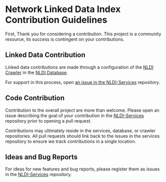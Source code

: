 # Network Linked Data Index Contribution Guidelines

First, Thank you for considering a contribution. This project is
a community resource, its success is contingent on your contributions.

## Linked Data Contribution

Linked data contributions are made through a configuration of the
[NLDI Crawler](https://github.com/internetofwater/nldi-crawler#contributing) in the
[NLDI Database](https://github.com/internetofwater/nldi-db/blob/master/liquibase/changeLogs/nldi/nldi_data/update_crawler_source/crawler_source.tsv).

For support in this process, open
[an issue in the NLDI-Services](https://github.com/internetofwater/nldi-services/issues) repository.

## Code Contribution

Contribution to the overall project are more than welcome. Please open
an issue describing the goal of your contribution in the
[NLDI-Services](https://github.com/internetofwater/nldi-services/issues)
repository prior to opening a pull request.

Contributions may ultimately reside in the services, database, or crawler
repositories. All pull requests should link back to the issues in the
services repository to ensure we track contributions in a single location.

## Ideas and Bug Reports

For ideas for new features and bug reports, please register them as
issues in the [NLDI-Services](https://github.com/internetofwater/nldi-services/issues)
repository.
